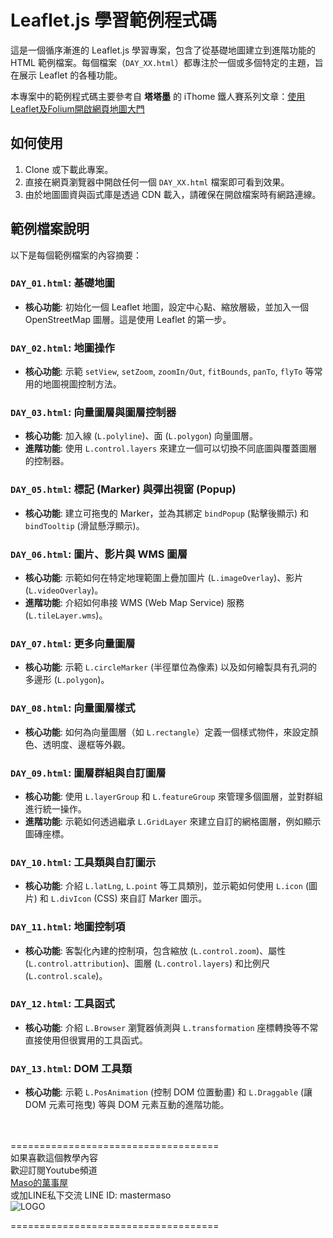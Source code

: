 # Leaflet.js 學習範例程式碼

這是一個循序漸進的 Leaflet.js 學習專案，包含了從基礎地圖建立到進階功能的 HTML 範例檔案。每個檔案（`DAY_XX.html`）都專注於一個或多個特定的主題，旨在展示 Leaflet 的各種功能。

本專案中的範例程式碼主要參考自 **塔塔墨** 的 iThome 鐵人賽系列文章：[使用Leaflet及Folium開啟網頁地圖大門](https://ithelp.ithome.com.tw/m/users/20112552/ironman/2074)

## 如何使用

1.  Clone 或下載此專案。
2.  直接在網頁瀏覽器中開啟任何一個 `DAY_XX.html` 檔案即可看到效果。
3.  由於地圖圖資與函式庫是透過 CDN 載入，請確保在開啟檔案時有網路連線。

## 範例檔案說明

以下是每個範例檔案的內容摘要：

### `DAY_01.html`: 基礎地圖

-   **核心功能**: 初始化一個 Leaflet 地圖，設定中心點、縮放層級，並加入一個 OpenStreetMap 圖層。這是使用 Leaflet 的第一步。

### `DAY_02.html`: 地圖操作

-   **核心功能**: 示範 `setView`, `setZoom`, `zoomIn/Out`, `fitBounds`, `panTo`, `flyTo` 等常用的地圖視圖控制方法。

### `DAY_03.html`: 向量圖層與圖層控制器

-   **核心功能**: 加入線 (`L.polyline`)、面 (`L.polygon`) 向量圖層。
-   **進階功能**: 使用 `L.control.layers` 來建立一個可以切換不同底圖與覆蓋圖層的控制器。

### `DAY_05.html`: 標記 (Marker) 與彈出視窗 (Popup)

-   **核心功能**: 建立可拖曳的 Marker，並為其綁定 `bindPopup` (點擊後顯示) 和 `bindTooltip` (滑鼠懸浮顯示)。

### `DAY_06.html`: 圖片、影片與 WMS 圖層

-   **核心功能**: 示範如何在特定地理範圍上疊加圖片 (`L.imageOverlay`)、影片 (`L.videoOverlay`)。
-   **進階功能**: 介紹如何串接 WMS (Web Map Service) 服務 (`L.tileLayer.wms`)。

### `DAY_07.html`: 更多向量圖層

-   **核心功能**: 示範 `L.circleMarker` (半徑單位為像素) 以及如何繪製具有孔洞的多邊形 (`L.polygon`)。

### `DAY_08.html`: 向量圖層樣式

-   **核心功能**: 如何為向量圖層（如 `L.rectangle`）定義一個樣式物件，來設定顏色、透明度、邊框等外觀。

### `DAY_09.html`: 圖層群組與自訂圖層

-   **核心功能**: 使用 `L.layerGroup` 和 `L.featureGroup` 來管理多個圖層，並對群組進行統一操作。
-   **進階功能**: 示範如何透過繼承 `L.GridLayer` 來建立自訂的網格圖層，例如顯示圖磚座標。

### `DAY_10.html`: 工具類與自訂圖示

-   **核心功能**: 介紹 `L.latLng`, `L.point` 等工具類別，並示範如何使用 `L.icon` (圖片) 和 `L.divIcon` (CSS) 來自訂 Marker 圖示。

### `DAY_11.html`: 地圖控制項

-   **核心功能**: 客製化內建的控制項，包含縮放 (`L.control.zoom`)、屬性 (`L.control.attribution`)、圖層 (`L.control.layers`) 和比例尺 (`L.control.scale`)。

### `DAY_12.html`: 工具函式

-   **核心功能**: 介紹 `L.Browser` 瀏覽器偵測與 `L.transformation` 座標轉換等不常直接使用但很實用的工具函式。

### `DAY_13.html`: DOM 工具類

-   **核心功能**: 示範 `L.PosAnimation` (控制 DOM 位置動畫) 和 `L.Draggable` (讓 DOM 元素可拖曳) 等與 DOM 元素互動的進階功能。

<br><br>
====================================<br>
如果喜歡這個教學內容<br>
歡迎訂閱Youtube頻道<br>
[Maso的萬事屋](https://www.youtube.com/playlist?list=PLG4d6NSc7_l5-GjYiCdYa7H5Wsz0oQA7U)<br>
或加LINE私下交流 LINE ID: mastermaso<br>
![LOGO](https://yt3.ggpht.com/ytc/AKedOLR7I7tw_IxwJRgso1sT4paNu2s6_4hMw2goyDdrYQ=s88-c-k-c0x00ffffff-no-rj)<br>

====================================<br>